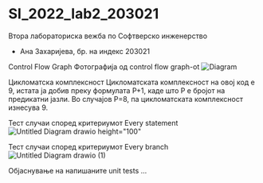# SI_2022_lab2_203021
Втора лабораториска вежба по Софтверско инженерство
- Ана Захаријева, бр. на индекс 203021

Control Flow Graph
Фотографија од control flow graph-ot
![Diagram](https://user-images.githubusercontent.com/83192219/170061936-9ed3eef7-7438-40d8-88b7-fc0910e7a245.png)


Цикломатска комплексност
Цикломатската комплексност на овој код е 9, истата ја добив преку формулата P+1, каде што P е бројот на предикатни јазли. Во случајoв P=8, па цикломатската комплексност изнесува 9.

Тест случаи според критериумот Every statement
![Untitled Diagram drawio](https://user-images.githubusercontent.com/83192219/170062230-74f27280-664d-443b-bc9e-f6198dd7d7c6.png) height="100"


Тест случаи според критериумот Every branch
![Untitled Diagram drawio (1)](https://user-images.githubusercontent.com/83192219/170062346-c74faf51-905d-42c5-9bbe-25dbb5120ba2.png)

Објаснување на напишаните unit tests
...
